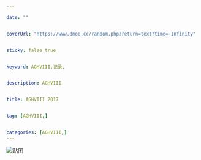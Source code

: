 ```yaml
---

date: ""


coverUrl: "https://www.dmoe.cc/random.php?return=text?time=-Infinity"


sticky: false true


keyword: AGHVIII,记录,


description: AGHVIII


title: AGHVIII 2017


tag: [AGHVIII,]


categories: [AGHVIII,]
---
```

![贴图]()

